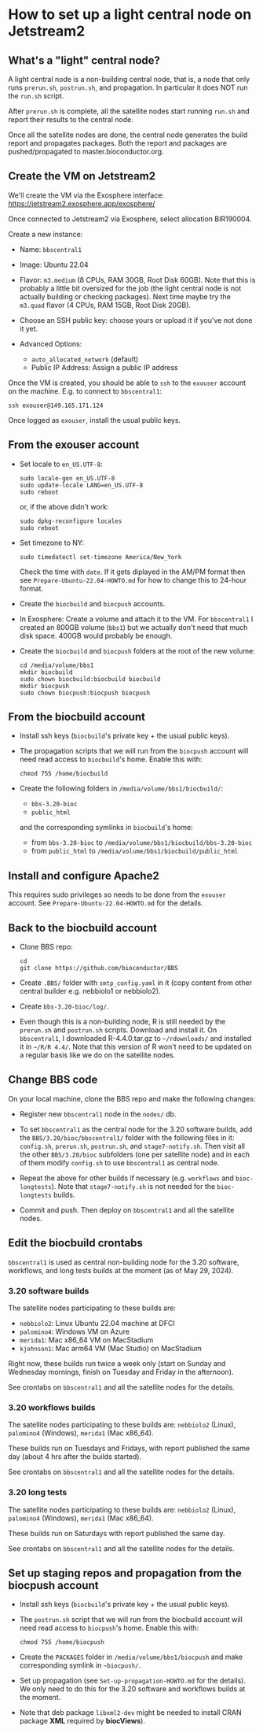 # How to set up a light central node on Jetstream2


## What's a "light" central node?

A light central node is a non-building central node, that is, a node
that only runs `prerun.sh`, `postrun.sh`, and propagation. In particular
it does NOT run the `run.sh` script.

After `prerun.sh` is complete, all the satellite nodes start running `run.sh`
and report their results to the central node.

Once all the satellite nodes are done, the central node generates the
build report and propagates packages. Both the report and packages are
pushed/propagated to master.bioconductor.org.



## Create the VM on Jetstream2

We'll create the VM via the Exosphere interface:
https://jetstream2.exosphere.app/exosphere/

Once connected to Jetstream2 via Exosphere, select allocation BIR190004.

Create a new instance:

- Name: `bbscentral1`

- Image: Ubuntu 22.04

- Flavor: `m3.medium` (8 CPUs, RAM 30GB, Root Disk 60GB). Note that this is
  probably a little bit oversized for the job (the light central node is not
  actually building or checking packages). Next time maybe try the `m3.quad`
  flavor (4 CPUs, RAM 15GB, Root Disk 20GB).

- Choose an SSH public key: choose yours or upload it if you've not done it
  yet.

- Advanced Options:
  - `auto_allocated_network` (default)
  - Public IP Address: Assign a public IP address

Once the VM is created, you should be able to `ssh` to the `exouser` account
on the machine. E.g. to connect to `bbscentral1`:

    ssh exouser@149.165.171.124

Once logged as `exouser`, install the usual public keys.



## From the exouser account

- Set locale to `en_US.UTF-8`:
    ```
    sudo locale-gen en_US.UTF-8
    sudo update-locale LANG=en_US.UTF-8
    sudo reboot
    ```
  or, if the above didn't work:
    ```
    sudo dpkg-reconfigure locales
    sudo reboot
    ```
- Set timezone to NY:
    ```
    sudo timedatectl set-timezone America/New_York
    ```
  Check the time with `date`. If it gets diplayed in the AM/PM format then
  see `Prepare-Ubuntu-22.04-HOWTO.md` for how to change this to 24-hour
  format.

- Create the `biocbuild` and `biocpush` accounts.

- In Exosphere: Create a volume and attach it to the VM. For `bbscentral1`
  I created an 800GB volume (`bbs1`) but we actually don't need that much
  disk space. 400GB would probably be enough.

- Create the `biocbuild` and `biocpush` folders at the root of the new volume:
    ```
    cd /media/volume/bbs1
    mkdir biocbuild
    sudo chown biocbuild:biocbuild biocbuild
    mkdir biocpush
    sudo chown biocpush:biocpush biocpush
    ```


## From the biocbuild account

- Install ssh keys (`biocbuild`'s private key + the usual public keys).

- The propagation scripts that we will run from the `biocpush` account will
  need read access to `biocbuild`'s home. Enable this with:
    ```
    chmod 755 /home/biocbuild
    ```

- Create the following folders in `/media/volume/bbs1/biocbuild/`:

  - `bbs-3.20-bioc`
  - `public_html`

  and the corresponding symlinks in `biocbuild`'s home:

  - from `bbs-3.20-bioc` to `/media/volume/bbs1/biocbuild/bbs-3.20-bioc`
  - from `public_html` to `/media/volume/bbs1/biocbuild/public_html`



## Install and configure Apache2

This requires sudo privileges so needs to be done from the `exouser` account.
See `Prepare-Ubuntu-22.04-HOWTO.md` for the details.



## Back to the biocbuild account

- Clone BBS repo:
    ```
    cd
    git clone https://github.com/bioconductor/BBS
    ```

- Create `.BBS/` folder with `smtp_config.yaml` in it (copy content from other
  central builder e.g. nebbiolo1 or nebbiolo2).

- Create `bbs-3.20-bioc/log/`.

- Even though this is a non-building node, R is still needed by the `prerun.sh`
  and `postrun.sh` scripts. Download and install it.
  On `bbscentral1`, I downloaded R-4.4.0.tar.gz to `~/rdownloads/` and
  installed it in `~/R/R 4.4/`. Note that this version of R won't need to
  be updated on a regular basis like we do on the satellite nodes.



## Change BBS code

On your local machine, clone the BBS repo and make the following changes:

- Register new `bbscentral1` node in the `nodes/` db.

- To set `bbscentral1` as the central node for the 3.20 software builds,
  add the `BBS/3.20/bioc/bbscentral1/` folder with the following files
  in it: `config.sh`, `prerun.sh`, `postrun.sh`, and `stage7-notify.sh`.
  Then visit all the other `BBS/3.20/bioc` subfolders (one per satellite node)
  and in each of them modify `config.sh` to use `bbscentral1` as central
  node.

- Repeat the above for other builds if necessary (e.g. `workflows`
  and `bioc-longtests`). Note that `stage7-notify.sh` is not needed for
  the `bioc-longtests` builds.

- Commit and push. Then deploy on `bbscentral1` and all the satellite nodes.



## Edit the biocbuild crontabs


`bbscentral1` is used as central non-building node for the 3.20 software,
workflows, and long tests builds at the moment (as of May 29, 2024).


### 3.20 software builds

The satellite nodes participating to these builds are:
- `nebbiolo2`: Linux Ubuntu 22.04 machine at DFCI
- `palomino4`: Windows VM on Azure
- `merida1`: Mac x86_64 VM on MacStadium
- `kjohnson1`: Mac arm64 VM (Mac Studio) on MacStadium

Right now, these builds run twice a week only (start on Sunday and
Wednesday mornings, finish on Tuesday and Friday in the afternoon).

See crontabs on `bbscentral1` and all the satellite nodes for the details.


### 3.20 workflows builds

The satellite nodes participating to these builds are: `nebbiolo2` (Linux),
`palomino4` (Windows), `merida1` (Mac x86_64).

These builds run on Tuesdays and Fridays, with report published the same
day (about 4 hrs after the builds started).

See crontabs on `bbscentral1` and all the satellite nodes for the details.


### 3.20 long tests

The satellite nodes participating to these builds are: `nebbiolo2` (Linux),
`palomino4` (Windows), `merida1` (Mac x86_64).

These builds run on Saturdays with report published the same day.

See crontabs on `bbscentral1` and all the satellite nodes for the details.



## Set up staging repos and propagation from the biocpush account

- Install ssh keys (`biocbuild`'s private key + the usual public keys).

- The `postrun.sh` script that we will run from the biocbuild account will
  need read access to `biocpush`'s home. Enable this with:
    ```
    chmod 755 /home/biocpush
    ```

- Create the `PACKAGES` folder in `/media/volume/bbs1/biocpush` and make
  corresponding symlink in `~biocpush/`.

- Set up propagation (see `Set-up-propagation-HOWTO.md` for the details).
  We only need to do this for the 3.20 software and workflows builds at
  the moment.

- Note that deb package `libxml2-dev` might be needed to install CRAN
  package **XML** required by **biocViews**).

